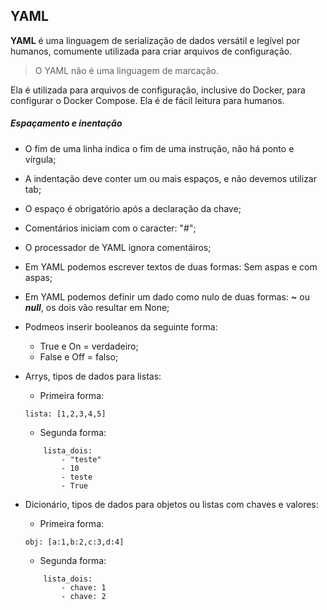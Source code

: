 ## YAML

 **YAML** é uma linguagem de serialização de dados versátil e legível por humanos, comumente utilizada para criar arquivos de configuração.

 > O YAML não é uma linguagem de marcação.

  Ela é utilizada para arquivos de configuração, inclusive do Docker, para configurar o Docker Compose. Ela é de fácil leitura para humanos.

  ##### Espaçamento e inentação

  - O fim de uma linha indica o fim de uma instrução, não há ponto e vírgula;
  - A indentação deve conter um ou mais espaços, e não devemos utilizar tab;
  - O espaço é obrigatório após a declaração da chave;
  - Comentários iniciam com o caracter: "#";
  - O processador de YAML ignora comentáiros;
  - Em YAML podemos escrever textos de duas formas: Sem aspas e com aspas;

  - Em YAML podemos definir um dado como nulo de duas formas: ***~*** ou ***null***, os dois vão resultar em None;

  - Podmeos inserir booleanos da seguinte forma:
    - True e On = verdadeiro;
    - False e Off = falso;
  - Arrys, tipos de dados para listas:
    - Primeira forma:
    ```
    lista: [1,2,3,4,5]
    ```
    - Segunda forma:
    ```
        lista_dois:
            - "teste"
            - 10
            - teste
            - True
    ```
  - Dicionário, tipos de dados para objetos ou listas com chaves e valores:
    - Primeira forma:
    ```
    obj: [a:1,b:2,c:3,d:4]
    ```
    - Segunda forma:
    ```
        lista_dois:
            - chave: 1
            - chave: 2
    ```

 